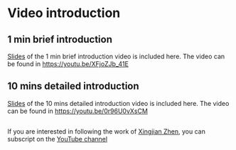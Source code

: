 # Video introduction

## 1 min brief introduction
[Slides](./Introduction_1min.pdf) of the 1 min brief introduction video is included here. The video can be found in https://youtu.be/XFjoZJb_41E

## 10 mins detailed introduction
[Slides](./Introduction_10mins.pdf) of the 10 mins detailed introduction video is included here. The video can be found in https://youtu.be/0r96U0vXsCM

## 
If you are interested in following the work of [Xingjian Zhen](http://zhenxingjian.github.io/homepage/), you can subscript on the [YouTube channel](https://www.youtube.com/channel/UCt5acq2GhBpnXb875hiPQYQ)
